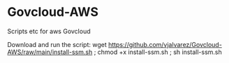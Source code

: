 # Govcloud-AWS
Scripts etc for aws Govcloud

Download and run the script:
wget https://github.com/vjalvarez/Govcloud-AWS/raw/main/install-ssm.sh ; chmod +x install-ssm.sh ; sh install-ssm.sh
